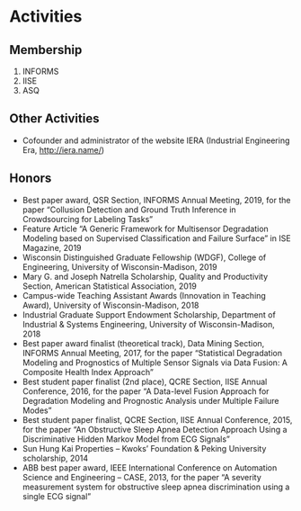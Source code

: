 # Activities
## Membership
1. INFORMS
2. IISE
3. ASQ
## Other Activities
- Cofounder and administrator of the website IERA (Industrial Engineering Era, http://iera.name/)
## Honors 
- Best paper award, QSR Section, INFORMS Annual Meeting, 2019, for the paper “Collusion Detection and Ground Truth Inference in Crowdsourcing for Labeling Tasks”
- Feature Article “A Generic Framework for Multisensor Degradation Modeling based on Supervised Classification and Failure Surface” in ISE Magazine, 2019
- Wisconsin Distinguished Graduate Fellowship (WDGF), College of Engineering, University of Wisconsin-Madison, 2019
- Mary G. and Joseph Natrella Scholarship, Quality and Productivity Section, American Statistical Association, 2019
- Campus-wide Teaching Assistant Awards (Innovation in Teaching Award), University of Wisconsin-Madison, 2018
- Industrial Graduate Support Endowment Scholarship, Department of Industrial & Systems Engineering, University of Wisconsin-Madison, 2018
- Best paper award finalist (theoretical track), Data Mining Section, INFORMS Annual Meeting, 2017, for the paper “Statistical Degradation Modeling and Prognostics of Multiple Sensor Signals via Data Fusion: A Composite Health Index Approach”
- Best student paper finalist (2nd place), QCRE Section, IISE Annual Conference, 2016, for the paper “A Data-level Fusion Approach for Degradation Modeling and Prognostic Analysis under Multiple Failure Modes”
- Best student paper finalist, QCRE Section, IISE Annual Conference, 2015, for the paper “An Obstructive Sleep Apnea Detection Approach Using a Discriminative Hidden Markov Model from ECG Signals”
- Sun Hung Kai Properties – Kwoks’ Foundation & Peking University scholarship, 2014
- ABB best paper award, IEEE International Conference on Automation Science and Engineering – CASE, 2013, for the paper “A severity measurement system for obstructive sleep apnea discrimination using a single ECG signal”